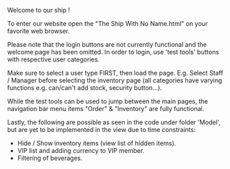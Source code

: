 Welcome to our ship !

To enter our website open the "The Ship With No Name.html" on your favorite web browser.


Please note that the login buttons are not currently functional and the welcome page has been omitted.
In order to login, use 'test tools' buttons with respective user categories.

Make sure to select a user type FIRST, then load the page. 
E.g. Select Staff / Manager before selecting the inventory page (all categories have varying functions e.g. can/can't add stock, security button...).

While the test tools can be used to jump between the main pages, the navigation bar menu items "Order" & "Inventory" are fully functional.

Lastly, the following are possible as seen in the code under folder 'Model', but are yet to be implemented in the view due to time constraints:

- Hide / Show inventory items (view list of hidden items).
- VIP list and adding currency to VIP member.
- Filtering of beverages.